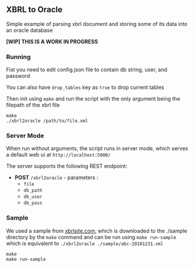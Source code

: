## XBRL to Oracle

Simple example of parsing xbrl document and storing some of its data into an oracle database

**[WIP] THIS IS A WORK IN PROGRESS**

### Running

Fist you need to edit config.json file to contain db string, user, and password

You can also have `drop_tables` key as `true` to drop current tables

Then init using `make` and run the script with the only argument being the filepath of the xbrl file

```shell
make
./xbrl2oracle /path/to/file.xml
```

### Server Mode

When run without arguments, the script runs in server mode, which serves a default web ui at `http://localhost:5000/`

The server supports the following REST endpoint:

- **POST** `/xbrl2oracle` - parameters :
  - `file`
  - `db_path`
  - `db_user`
  - `db_pass`


### Sample

We used a sample from [xbrlsite.com](http://www.xbrlsite.com/US-GAAP/BasicExample/2010-09-30/Landing.html), which is downloaded to the ./sample directory by the `make` command and can be run using `make run-sample` which is equivalent to `./xbrl2oracle ./sample/abc-20101231.xml`

```shell
make
make run-sample
```
